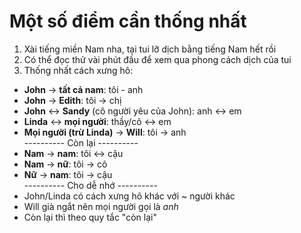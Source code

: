 ﻿# Một số điểm cần thống nhất

1. Xài tiếng miền Nam nha, tại tui lỡ dịch bằng tiếng Nam hết rồi
2. Có thể đọc thử vài phút đầu để xem qua phong cách dịch của tui
3. Thống nhất cách xưng hô:
  * **John** -> **tất cả nam**: tôi - anh
  * **John** -> **Edith**: tôi -> chị
  * **John** <-> **Sandy** (cô người yêu của John): anh <-> em
  * **Linda** <-> **mọi người**: thầy/cô <-> em
  * **Mọi người (trừ Linda)** -> **Will**: tôi -> anh<br>
  ---------- Còn lại ----------
  * **Nam** -> **nam**: tôi <-> cậu
  * **Nam** -> **nữ**: tôi -> cô
  * **Nữ** -> **nam**: tôi -> cậu<br>
  ---------- Cho dễ nhớ ----------
  * John/Linda có cách xưng hô khác với ~ người khác
  * Will già ngắt nên mọi người gọi là *anh*
  * Còn lại thì theo quy tắc "còn lại"
